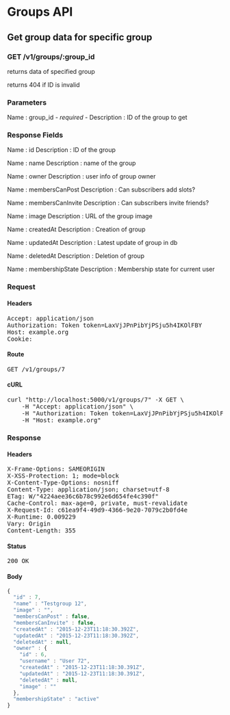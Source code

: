 # Groups API

## Get group data for specific group

### GET /v1/groups/:group_id

returns data of specified group

returns 404 if ID is invalid



### Parameters

Name : group_id *- required -*
Description : ID of the group to get


### Response Fields

Name : id
Description : ID of the group

Name : name
Description : name of the group

Name : owner
Description : user info of group owner

Name : membersCanPost
Description : Can subscribers add slots?

Name : membersCanInvite
Description : Can subscribers invite friends?

Name : image
Description : URL of the group image

Name : createdAt
Description : Creation of group

Name : updatedAt
Description : Latest update of group in db

Name : deletedAt
Description : Deletion of group

Name : membershipState
Description : Membership state for current user

### Request

#### Headers

<pre>Accept: application/json
Authorization: Token token=LaxVjJPnPibYjPSju5h4IKOlFBY
Host: example.org
Cookie: </pre>

#### Route

<pre>GET /v1/groups/7</pre>

#### cURL

<pre class="request">curl &quot;http://localhost:5000/v1/groups/7&quot; -X GET \
	-H &quot;Accept: application/json&quot; \
	-H &quot;Authorization: Token token=LaxVjJPnPibYjPSju5h4IKOlFBY&quot; \
	-H &quot;Host: example.org&quot;</pre>

### Response

#### Headers

<pre>X-Frame-Options: SAMEORIGIN
X-XSS-Protection: 1; mode=block
X-Content-Type-Options: nosniff
Content-Type: application/json; charset=utf-8
ETag: W/&quot;4224aee36c6b78c992e6d654fe4c390f&quot;
Cache-Control: max-age=0, private, must-revalidate
X-Request-Id: c61ea9f4-49d9-4366-9e20-7079c2b0fd4e
X-Runtime: 0.009229
Vary: Origin
Content-Length: 355</pre>

#### Status

<pre>200 OK</pre>

#### Body

```javascript
{
  "id" : 7,
  "name" : "Testgroup 12",
  "image" : "",
  "membersCanPost" : false,
  "membersCanInvite" : false,
  "createdAt" : "2015-12-23T11:18:30.392Z",
  "updatedAt" : "2015-12-23T11:18:30.392Z",
  "deletedAt" : null,
  "owner" : {
    "id" : 6,
    "username" : "User 72",
    "createdAt" : "2015-12-23T11:18:30.391Z",
    "updatedAt" : "2015-12-23T11:18:30.391Z",
    "deletedAt" : null,
    "image" : ""
  },
  "membershipState" : "active"
}
```
